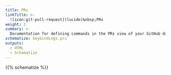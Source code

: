 ```yaml
---
title: PRs
linkTitle: >-
  ![icon:git-pull-request](lucide)&nbsp;PRs
weight: 1
summary: >-
  Documentation for defining commands in the PRs view of your GitHub dashboard.
schematize: keybindings.prs
outputs:
  - HTML
  - Schematize
---
```


{{% schematize %}}
